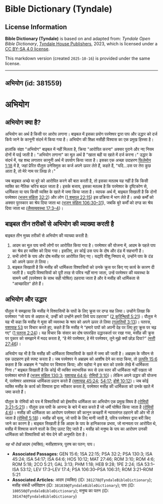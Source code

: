 # Bible Dictionary (Tyndale)

## License Information

**Bible Dictionary (Tyndale)** is based on and adapted from: _Tyndale Open Bible Dictionary_, [Tyndale House Publishers](https://tyndaleopenresources.com/), 2023, which is licensed under a [CC BY-SA 4.0 license](https://creativecommons.org/licenses/by-sa/4.0/legalcode.en).

This markdown version (created `2025-10-16`) is provided under the same license.



--------------------------------

## अभियोग (id: 381559)

अभियोग
======

अभियोग क्या है?
---------------

अभियोग का अर्थ है किसी पर आरोप लगाना। बाइबल में इसका प्रयोग परमेश्वर द्वारा पाप और उद्धार को दर्ज किये जाने के कानूनी संदर्भ में किया गया है। अभियोग की शिक्षा मसीही विश्वास का एक प्रमुख हिस्सा है। 

हालांकि संज्ञा "अभियोग" बाइबल में नहीं मिलता है, क्रिया "आरोपित करना" अक्सर पुराने और नए नियम दोनों में पाई जाती है। "अभियोग लगाना" का मूल अर्थ है "खाता बही या खाते में दर्ज करना।" उद्धार के संदर्भ में, यह शब्द लगातार कानूनी अर्थ में उपयोग किया जाता है। इसका एक अच्छा उदाहरण [फिलेमोन 1:18](https://ref.ly/Phlm1:18) में है, जहां प्रेरित पौलुस उनेसिमुस का कर्ज अपने ऊपर लेते हैं, कहते हैं, "यदि...उस पर तेरा कुछ आता है, तो मेरे नाम पर लिख ले।"

जब बाइबल अच्छे या बुरे को आरोपित करने की बात करती है, तो इसका मतलब यह नहीं है कि किसी व्यक्ति का नैतिक चरित्र बदल जाता है। इसके बजाय, इसका मतलब है कि परमेश्वर के दृष्टिकोण से, धार्मिकता या पाप किसी व्यक्ति के खाते में जमा किया जाता है। व्यापक अर्थ में, बाइबल सिखाती है कि दोनों परमेश्वर ([भजन संहिता](https://ref.ly/Ps106:30-Ps106:31) [32:2](https://ref.ly/Ps32:2)) और लोग ([1 शमूएल 22:15](https://ref.ly/1Sam22:15)) इस प्रक्रिया में भाग लेते हैं। अच्छे कर्मों को अक्सर पुरस्कार का श्रेय दिया जाता था ([भजन संहिता 106:30–31](https://ref.ly/Ps106:30-Ps106:31)), जबकि बुरे कर्मों को दण्ड का श्रेय दिया जाता था ([लैव्यव्यवस्था 17:3–4](https://ref.ly/Lev17:3-Lev17:4))।

बाइबल तीन तरीकों से अभियोग की व्याख्या करती है
----------------------------------------------

बाइबल तीन मुख्य तरीकों से अभियोग की व्याख्या करती है: 

1. आदम का मूल पाप सभी लोगों पर आरोपित किया गया है। परमेश्वर की योजना में, आदम के पहले पाप का श्रेय हर व्यक्ति को दिया गया। इसलिए, हर कोई उस पाप के दोष और दंड में सहभागी है।
2. सभी लोगों के पाप और दोष मसीह पर आरोपित किए गए। यद्यपि यीशु निष्पाप थे, उन्होंने पाप के दंड को अपने ऊपर ले लिया।
3. बाइबल सिखाती है कि मसीह की धार्मिकता विश्वासियों को उनके क्रूस पर किए गए कार्य के कारण दी जाती है। यद्यपि विश्वासियों को पूरी तरह से पवित्र नहीं माना जाता, उन्हें परमेश्वर की व्यवस्था के सामने धर्मी (परमेश्वर के साथ सही घोषित) ठहराया जाता है और वे मसीह की धार्मिकता से "आच्छादित" होते हैं।

अभियोग और उद्धार
----------------

पौलुस ने समझाया कि मसीह ने विश्वासियों के पापों के लिए क्रूस पर दण्ड सह लिया। उन्होंने लिखा कि परमेश्वर “जो पाप से अज्ञात थे, उन्हीं को उन्होंने हमारे लिये पाप ठहराया” ([2 कुरिन्थियों 5:21](https://ref.ly/2Cor5:21))। पौलुस ने यह भी कहा कि मसीह ने मूसा की व्यवस्था के श्राप को अपने ऊपर ले लिया ([गलातियों 3:13](https://ref.ly/Gal3:13))। पतरस, [यशायाह 53](https://ref.ly/Isa53:1-Isa53:12) पर विचार करते हुए, कहते हैं कि मसीह ने “हमारे पापों को अपनी देह पर लिए हुए क्रूस पर चढ़ गए” ([1 पतरस 2:24](https://ref.ly/1Pet2:24))। यह विचार कि संसार का दोष पापरहित उद्धारकर्ता पर रखा गया, मसीह की क्रूस पर पुकार को समझाने में मदद करता है, “हे मेरे परमेश्वर, हे मेरे परमेश्वर, तूने मुझे क्यों छोड़ दिया?” ([मत्ती 27:46](https://ref.ly/Matt27:46))।

अभियोग यह भी है कि मसीह की धार्मिकता विश्वासियों के खाते में जमा की जाती है। अब्राहम के जीवन से एक उदाहरण इसे स्पष्ट करता है। जब परमेश्वर ने अब्राहम को आशीष देने का वादा किया, तो [उत्पत्ति 15:6](https://ref.ly/Gen15:6) कहता है कि अब्राहम ने “यहोवा पर विश्वास किया; और यहोवा ने इस बात को उसके लेखे में धार्मिकता गिना।” बाइबल सिखाती है कि कोई भी व्यक्ति स्वाभाविक रूप से उस स्तर की धार्मिकता नहीं रखता जो परमेश्वर मांगते हैं ([भजन संहिता 130:3](https://ref.ly/Ps130:3); [यशायाह 64:6](https://ref.ly/Isa64:6); [रोमियों 3:10](https://ref.ly/Rom3:10))। लेकिन अपने उद्धार की योजना में, परमेश्वर आवश्यक धार्मिकता प्रदान करते हैं ([यशायाह 45:24](https://ref.ly/Isa45:24); [54:17](https://ref.ly/Isa54:17); [होशे 10:12](https://ref.ly/Hos10:12))। जब कोई व्यक्ति मसीह के कार्य को विश्वास द्वारा स्वीकार करता है, परमेश्वर मसीह की धार्मिकता को उनके खाते में जमा करते हैं।

पौलुस के रोमियों को पत्र में विश्वासियों को ईश्वरीय धार्मिकता का अभियोग एक प्रमुख विषय है ([रोमियों 3:21–5:21](https://ref.ly/Rom3:21-Rom5:21))। पौलुस उस पापी के आनन्द के बारे में बात करते हैं जो धर्मी घोषित किया जाता है ([रोमियों 4:6](https://ref.ly/Rom4:6))। मसीह की धार्मिकता का आरोपण परमेश्वर की कानून कचहरी में न्यायसंगत ठहराने की ओर भी ले जाता है ([रोमियों 5:18](https://ref.ly/Rom5:18))। मसीह की मृत्यु, जो पापी के लिए मानी जाती है, पवित्र परमेश्वर द्वारा बरी किए जाने का कारण है। बाइबल सिखाती है कि आदम के पाप के हानिकारक प्रभाव, जो मानवता पर आरोपित थे, मसीह में विश्वास करने वालों के लिए उलट दिए जाते हैं। मसीह को मनुष्य के पाप का आरोपण उनकी धार्मिकता को विश्वासियों को श्रेय देने की अनुमति देता है।

*यह भी देखें* आदम (व्यक्ति); मसीहशास्त्र; पुरुष का पतन; पाप।

* **Associated Passages:** GEN 15:6; 1SA 22:15; PSA 32:2; PSA 130:3; ISA 45:24; ISA 54:17; ISA 64:6; HOS 10:12; MAT 27:46; ROM 3:10; ROM 4:6; ROM 5:18; 2CO 5:21; GAL 3:13; PHM 1:18; HEB 9:28; 1PE 2:24; ISA 53:1–ISA 53:12; LEV 17:3–LEV 17:4; PSA 106:30–PSA 106:31; ROM 3:21–ROM 5:21
* **Associated Articles:** आदम (व्यक्ति) (ID: `381278@TyndaleBibleDictionary`); मसीह संबंधी धर्मविज्ञान (ID: `381030@TyndaleBibleDictionary`); पाप (ID: `180550@TyndaleBibleDictionary`); मनुष्य का पतन (ID: `381474@TyndaleBibleDictionary`)

